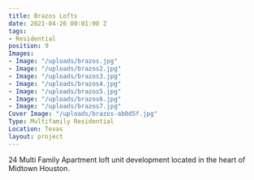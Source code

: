 ```yaml
---
title: Brazos Lofts
date: 2021-04-26 00:01:00 Z
tags:
- Residential
position: 9
Images:
- Image: "/uploads/brazos.jpg"
- Image: "/uploads/brazos2.jpg"
- Image: "/uploads/brazos3.jpg"
- Image: "/uploads/brazos4.jpg"
- Image: "/uploads/brazos5.jpg"
- Image: "/uploads/brazos6.jpg"
- Image: "/uploads/brazos7.jpg"
Cover Image: "/uploads/brazos-ab0d5f.jpg"
Type: Multifamily Residential
Location: Texas
layout: project
---
```


24 Multi Family Apartment loft unit development located in the heart of Midtown Houston.
